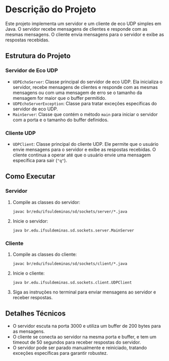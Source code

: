 <!DOCTYPE html>
<html lang="pt-BR">
<head>
    <meta charset="UTF-8">
</head>
<body>
    <h1>Descrição do Projeto</h1>
    <p>Este projeto implementa um servidor e um cliente de eco UDP simples em Java. O servidor recebe mensagens de clientes e responde com as mesmas mensagens. O cliente envia mensagens para o servidor e exibe as respostas recebidas.</p>
    <h2>Estrutura do Projeto</h2>
    <h3>Servidor de Eco UDP</h3>
    <ul>
        <li><code>UDPEchoServer</code>: Classe principal do servidor de eco UDP. Ela inicializa o servidor, recebe mensagens de clientes e responde com as mesmas mensagens ou com uma mensagem de erro se o tamanho da mensagem for maior que o buffer permitido.</li>
        <li><code>UDPEchoServerException</code>: Classe para tratar exceções específicas do servidor de eco UDP.</li>
        <li><code>MainServer</code>: Classe que contém o método <code>main</code> para iniciar o servidor com a porta e o tamanho do buffer definidos.</li>
    </ul>
    <h3>Cliente UDP</h3>
    <ul>
        <li><code>UDPClient</code>: Classe principal do cliente UDP. Ele permite que o usuário envie mensagens para o servidor e exibe as respostas recebidas. O cliente continua a operar até que o usuário envie uma mensagem específica para sair (<code>"q"</code>).</li>
    </ul>
    <h2>Como Executar</h2>
    <h3>Servidor</h3>
    <ol>
        <li>Compile as classes do servidor:
            <pre><code>javac br/edu/ifsuldeminas/sd/sockets/server/*.java</code></pre>
        </li>
        <li>Inicie o servidor:
            <pre><code>java br.edu.ifsuldeminas.sd.sockets.server.MainServer</code></pre>
        </li>
    </ol>
    <h3>Cliente</h3>
    <ol>
        <li>Compile as classes do cliente:
            <pre><code>javac br/edu/ifsuldeminas/sd/sockets/client/*.java</code></pre>
        </li>
        <li>Inicie o cliente:
            <pre><code>java br.edu.ifsuldeminas.sd.sockets.client.UDPClient</code></pre>
        </li>
        <li>Siga as instruções no terminal para enviar mensagens ao servidor e receber respostas.</li>
    </ol>
    <h2>Detalhes Técnicos</h2>
    <ul>
        <li>O servidor escuta na porta 3000 e utiliza um buffer de 200 bytes para as mensagens.</li>
        <li>O cliente se conecta ao servidor na mesma porta e buffer, e tem um timeout de 50 segundos para receber respostas do servidor.</li>
        <li>O servidor pode ser parado manualmente e reiniciado, tratando exceções específicas para garantir robustez.</li>
    </ul>
</body>
</html>
